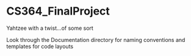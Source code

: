 # CS364_FinalProject
Yahtzee with a twist...of some sort

Look through the Documentation directory for naming conventions and templates for code layouts
